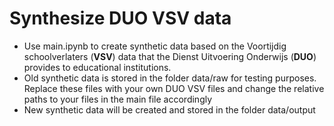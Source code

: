 # Synthesize DUO VSV data  
- Use main.ipynb to create synthetic data based on the Voortijdig schoolverlaters (**VSV**) data that the Dienst Uitvoering Onderwijs (**DUO**) provides to educational institutions. 
- Old synthetic data is stored in the folder data/raw for testing purposes. Replace these files with your own DUO VSV files and change the relative paths to your files in the main file accordingly
- New synthetic data will be created and stored in the folder data/output 
